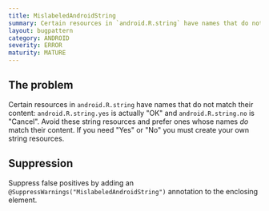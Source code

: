 ```yaml
---
title: MislabeledAndroidString
summary: Certain resources in `android.R.string` have names that do not match their content
layout: bugpattern
category: ANDROID
severity: ERROR
maturity: MATURE
---
```


<!--
*** AUTO-GENERATED, DO NOT MODIFY ***
To make changes, edit the @BugPattern annotation or the explanation in docs/bugpattern.
-->

## The problem
Certain resources in `android.R.string` have names that do not match their content: `android.R.string.yes` is actually "OK" and `android.R.string.no` is "Cancel". Avoid these string resources and prefer ones whose names *do* match their content. If you need "Yes" or "No" you must create your own string resources.

## Suppression
Suppress false positives by adding an `@SuppressWarnings("MislabeledAndroidString")` annotation to the enclosing element.
